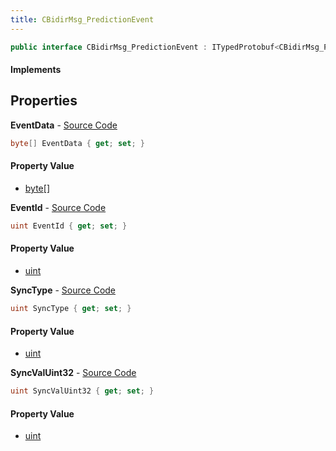 ```yaml
---
title: CBidirMsg_PredictionEvent
---
```


```csharp
public interface CBidirMsg_PredictionEvent : ITypedProtobuf<CBidirMsg_PredictionEvent>, INativeHandle
```

#### Implements

## Properties

**EventData** - [Source Code](https://github.com/swiftly-solution/swiftlys2/blob/master/managed/src/SwiftlyS2.Generated/Protobufs/Interfaces/CBidirMsg_PredictionEvent.cs#L16)

```csharp
byte[] EventData { get; set; }
```

#### Property Value

- [byte](https://learn.microsoft.com/dotnet/api/system.byte)[]

**EventId** - [Source Code](https://github.com/swiftly-solution/swiftlys2/blob/master/managed/src/SwiftlyS2.Generated/Protobufs/Interfaces/CBidirMsg_PredictionEvent.cs#L13)

```csharp
uint EventId { get; set; }
```

#### Property Value

- [uint](https://learn.microsoft.com/dotnet/api/system.uint32)

**SyncType** - [Source Code](https://github.com/swiftly-solution/swiftlys2/blob/master/managed/src/SwiftlyS2.Generated/Protobufs/Interfaces/CBidirMsg_PredictionEvent.cs#L19)

```csharp
uint SyncType { get; set; }
```

#### Property Value

- [uint](https://learn.microsoft.com/dotnet/api/system.uint32)

**SyncValUint32** - [Source Code](https://github.com/swiftly-solution/swiftlys2/blob/master/managed/src/SwiftlyS2.Generated/Protobufs/Interfaces/CBidirMsg_PredictionEvent.cs#L22)

```csharp
uint SyncValUint32 { get; set; }
```

#### Property Value

- [uint](https://learn.microsoft.com/dotnet/api/system.uint32)

